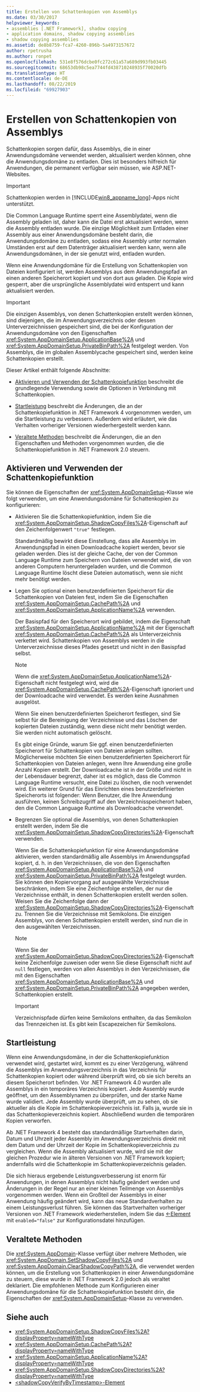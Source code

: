 ```yaml
---
title: Erstellen von Schattenkopien von Assemblys
ms.date: 03/30/2017
helpviewer_keywords:
- assemblies [.NET Framework], shadow copying
- application domains, shadow copying assemblies
- shadow copying assemblies
ms.assetid: de8b8759-fca7-4260-896b-5a4973157672
author: rpetrusha
ms.author: ronpet
ms.openlocfilehash: 531e8f576dcbe0fc272c61a57a689d993fb03445
ms.sourcegitcommit: 68653db98c5ea7744fd438710248935f70020dfb
ms.translationtype: HT
ms.contentlocale: de-DE
ms.lasthandoff: 08/22/2019
ms.locfileid: "69927903"
---
```

# <a name="shadow-copying-assemblies"></a>Erstellen von Schattenkopien von Assemblys
Schattenkopien sorgen dafür, dass Assemblys, die in einer Anwendungsdomäne verwendet werden, aktualisiert werden können, ohne die Anwendungsdomäne zu entladen. Dies ist besonders hilfreich für Anwendungen, die permanent verfügbar sein müssen, wie ASP.NET-Websites.  
  
> [!IMPORTANT]
> Schattenkopien werden in [!INCLUDE[win8_appname_long](../../../includes/win8-appname-long-md.md)]-Apps nicht unterstützt.  
  
 Die Common Language Runtime sperrt eine Assemblydatei, wenn die Assembly geladen ist, daher kann die Datei erst aktualisiert werden, wenn die Assembly entladen wurde. Die einzige Möglichkeit zum Entladen einer Assembly aus einer Anwendungsdomäne besteht darin, die Anwendungsdomäne zu entladen, sodass eine Assembly unter normalen Umständen erst auf dem Datenträger aktualisiert werden kann, wenn alle Anwendungsdomänen, in der sie genutzt wird, entladen wurden.  
  
 Wenn eine Anwendungdomäne für die Erstellung von Schattenkopien von Dateien konfiguriert ist, werden Assemblys aus dem Anwendungspfad an einen anderen Speicherort kopiert und von dort aus geladen. Die Kopie wird gesperrt, aber die ursprüngliche Assemblydatei wird entsperrt und kann aktualisiert werden.  
  
> [!IMPORTANT]
> Die einzigen Assemblys, von denen Schattenkopien erstellt werden können, sind diejenigen, die im Anwendungsverzeichnis oder dessen Unterverzeichnissen gespeichert sind, die bei der Konfiguration der Anwendungsdomäne von den Eigenschaften <xref:System.AppDomainSetup.ApplicationBase%2A> und <xref:System.AppDomainSetup.PrivateBinPath%2A> festgelegt werden. Von Assemblys, die im globalen Assemblycache gespeichert sind, werden keine Schattenkopien erstellt.  
  
 Dieser Artikel enthält folgende Abschnitte:  
  
- [Aktivieren und Verwenden der Schattenkopiefunktion](#EnablingAndUsing) beschreibt die grundlegende Verwendung sowie die Optionen in Verbindung mit Schattenkopien.  
  
- [Startleistung](#StartupPerformance) beschreibt die Änderungen, die an der Schattenkopiefunktion in .NET Framework 4 vorgenommen werden, um die Startleistung zu verbessern. Außerdem wird erläutert, wie das Verhalten vorheriger Versionen wiederhergestellt werden kann.  
  
- [Veraltete Methoden](#ObsoleteMethods) beschreibt die Änderungen, die an den Eigenschaften und Methoden vorgenommen wurden, die die Schattenkopiefunktion in .NET Framework 2.0 steuern.  
  
<a name="EnablingAndUsing"></a>   
## <a name="enabling-and-using-shadow-copying"></a>Aktivieren und Verwenden der Schattenkopiefunktion  
 Sie können die Eigenschaften der <xref:System.AppDomainSetup>-Klasse wie folgt verwenden, um eine Anwendungsdomäne für Schattenkopien zu konfigurieren:  
  
- Aktivieren Sie die Schattenkopiefunktion, indem Sie die <xref:System.AppDomainSetup.ShadowCopyFiles%2A>-Eigenschaft auf den Zeichenfolgenwert `"true"` festlegen.  
  
     Standardmäßig bewirkt diese Einstellung, dass alle Assemblys im Anwendungspfad in einen Downloadcache kopiert werden, bevor sie geladen werden. Dies ist der gleiche Cache, der von der Common Language Runtime zum Speichern von Dateien verwendet wird, die von anderen Computern heruntergeladen wurden, und die Common Language Runtime löscht diese Dateien automatisch, wenn sie nicht mehr benötigt werden.  
  
- Legen Sie optional einen benutzerdefinierten Speicherort für die Schattenkopien von Dateien fest, indem Sie die Eigenschaften <xref:System.AppDomainSetup.CachePath%2A> und <xref:System.AppDomainSetup.ApplicationName%2A> verwenden.  
  
     Der Basispfad für den Speicherort wird gebildet, indem die Eigenschaft <xref:System.AppDomainSetup.ApplicationName%2A> mit der Eigenschaft <xref:System.AppDomainSetup.CachePath%2A> als Unterverzeichnis verkettet wird. Schattenkopien von Assemblys werden in die Unterverzeichnisse dieses Pfades gesetzt und nicht in den Basispfad selbst.  
  
    > [!NOTE]
    > Wenn die <xref:System.AppDomainSetup.ApplicationName%2A>-Eigenschaft nicht festgelegt wird, wird die <xref:System.AppDomainSetup.CachePath%2A>-Eigenschaft ignoriert und der Downloadcache wird verwendet. Es werden keine Ausnahmen ausgelöst.  
  
     Wenn Sie einen benutzerdefinierten Speicherort festlegen, sind Sie selbst für die Bereinigung der Verzeichnisse und das Löschen der kopierten Dateien zuständig, wenn diese nicht mehr benötigt werden. Sie werden nicht automatisch gelöscht.  
  
     Es gibt einige Gründe, warum Sie ggf. einen benutzerdefinierten Speicherort für Schattenkopien von Dateien anlegen sollten. Möglicherweise möchten Sie einen benutzerdefinierten Speicherort für Schattenkopien von Dateien anlegen, wenn Ihre Anwendung eine große Anzahl Kopien erstellt. Der Downloadcache ist in der Größe und nicht in der Lebensdauer begrenzt, daher ist es möglich, dass die Common Language Runtime versucht, eine Datei zu löschen, die noch verwendet wird. Ein weiterer Grund für das Einrichten eines benutzerdefinierten Speicherorts ist folgender: Wenn Benutzer, die Ihre Anwendung ausführen, keinen Schreibzugriff auf den Verzeichnisspeicherort haben, den die Common Language Runtime als Downloadcache verwendet.  
  
- Begrenzen Sie optional die Assemblys, von denen Schattenkopien erstellt werden, indem Sie die <xref:System.AppDomainSetup.ShadowCopyDirectories%2A>-Eigenschaft verwenden.  
  
     Wenn Sie die Schattenkopiefunktion für eine Anwendungsdomäne aktivieren, werden standardmäßig alle Assemblys im Anwendungspfad kopiert, d. h. in den Verzeichnissen, die von den Eigenschaften <xref:System.AppDomainSetup.ApplicationBase%2A> und <xref:System.AppDomainSetup.PrivateBinPath%2A> festgelegt wurden. Sie können den Kopiervorgang auf ausgewählte Verzeichnisse beschränken, indem Sie eine Zeichenfolge erstellen, der nur die Verzeichnisse enthält, in denen Schattenkopien erstellt werden sollen. Weisen Sie die Zeichenfolge dann der <xref:System.AppDomainSetup.ShadowCopyDirectories%2A>-Eigenschaft zu. Trennen Sie die Verzeichnisse mit Semikolons. Die einzigen Assemblys, von denen Schattenkopien erstellt werden, sind nun die in den ausgewählten Verzeichnissen.  
  
    > [!NOTE]
    > Wenn Sie der <xref:System.AppDomainSetup.ShadowCopyDirectories%2A>-Eigenschaft keine Zeichenfolge zuweisen oder wenn Sie diese Eigenschaft nicht auf `null` festlegen, werden von allen Assemblys in den Verzeichnissen, die mit den Eigenschaften <xref:System.AppDomainSetup.ApplicationBase%2A> und <xref:System.AppDomainSetup.PrivateBinPath%2A> angegeben werden, Schattenkopien erstellt.  
  
    > [!IMPORTANT]
    >  Verzeichnispfade dürfen keine Semikolons enthalten, da das Semikolon das Trennzeichen ist. Es gibt kein Escapezeichen für Semikolons.  
  
<a name="StartupPerformance"></a>   
## <a name="startup-performance"></a>Startleistung  
 Wenn eine Anwendungsdomäne, in der die Schattenkopiefunktion verwendet wird, gestartet wird, kommt es zu einer Verzögerung, während die Assemblys im Anwendungsverzeichnis in das Verzeichnis für Schattenkopien kopiert oder während überprüft wird, ob sie sich bereits an diesem Speicherort befinden. Vor .NET Framework 4.0 wurden alle Assemblys in ein temporäres Verzeichnis kopiert. Jede Assembly wurde geöffnet, um den Assemblynamen zu überprüfen, und der starke Name wurde validiert. Jede Assembly wurde überprüft, um zu sehen, ob sie aktueller als die Kopie im Schattenkopieverzeichnis ist. Falls ja, wurde sie in das Schattenkopieverzeichnis kopiert. Abschließend wurden die temporären Kopien verworfen.  
  
 Ab .NET Framework 4 besteht das standardmäßige Startverhalten darin, Datum und Uhrzeit jeder Assembly im Anwendungsverzeichnis direkt mit dem Datum und der Uhrzeit der Kopie im Schattenkopieverzeichnis zu vergleichen. Wenn die Assembly aktualisiert wurde, wird sie mit der gleichen Prozedur wie in älteren Versionen von .NET Framework kopiert; andernfalls wird die Schattenkopie im Schattenkopieverzeichnis geladen.  
  
 Die sich hieraus ergebende Leistungsverbesserung ist enorm für Anwendungen, in denen Assemblys nicht häufig geändert werden und Änderungen in der Regel nur an einer kleinen Teilmenge von Assemblys vorgenommen werden. Wenn ein Großteil der Assemblys in einer Anwendung häufig geändert wird, kann das neue Standardverhalten zu einem Leistungsverlust führen. Sie können das Startverhalten vorheriger Versionen von .NET Framework wiederherstellen, indem Sie das [\<<shadowCopyVerifyByTimestamp>-Element](../../../docs/framework/configure-apps/file-schema/runtime/shadowcopyverifybytimestamp-element.md) mit `enabled="false"` zur Konfigurationsdatei hinzufügen.  
  
<a name="ObsoleteMethods"></a>   
## <a name="obsolete-methods"></a>Veraltete Methoden  
 Die <xref:System.AppDomain>-Klasse verfügt über mehrere Methoden, wie <xref:System.AppDomain.SetShadowCopyFiles%2A> und <xref:System.AppDomain.ClearShadowCopyPath%2A>, die verwendet werden können, um die Erstellung von Schattenkopien in einer Anwendungsdomäne zu steuern, diese wurde in .NET Framework 2.0 jedoch als veraltet deklariert. Die empfohlenen Methode zum Konfigurieren einer Anwendungsdomäne für die Schattenkopiefunktion besteht drin, die Eigenschaften der <xref:System.AppDomainSetup>-Klasse zu verwenden.  
  
## <a name="see-also"></a>Siehe auch

- <xref:System.AppDomainSetup.ShadowCopyFiles%2A?displayProperty=nameWithType>
- <xref:System.AppDomainSetup.CachePath%2A?displayProperty=nameWithType>
- <xref:System.AppDomainSetup.ApplicationName%2A?displayProperty=nameWithType>
- <xref:System.AppDomainSetup.ShadowCopyDirectories%2A?displayProperty=nameWithType>
- [\<shadowCopyVerifyByTimestamp>-Element](../../../docs/framework/configure-apps/file-schema/runtime/shadowcopyverifybytimestamp-element.md)
